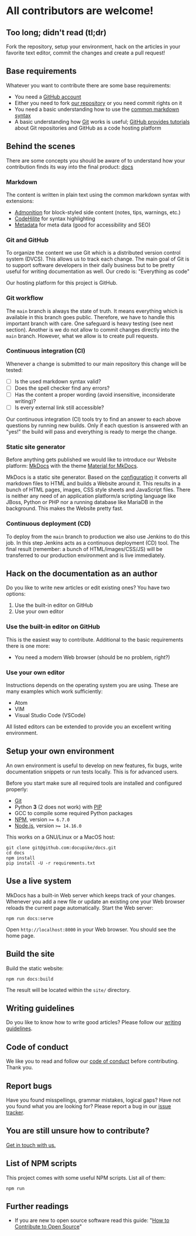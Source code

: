 # All contributors are welcome!

## Too long; didn't read (tl;dr)

Fork the repository, setup your environment, hack on the articles in your favorite text editor, commit the changes and create a pull request!

## Base requirements

Whatever you want to contribute there are some base requirements:

-   You need a [GitHub account][github]
-   Either you need to fork [our repository][repository] or you need commit rights on it
-   You need a basic understanding how to use the [common markdown syntax][commonmark]
-   A basic understanding how [Git][gitbook] works is useful; [GitHub provides tutorials][githubHelp] about Git repositories and GitHub as a code hosting platform

## Behind the scenes

There are some concepts you should be aware of to understand how your contribution finds its way into the final product: [docs][]

### Markdown

The content is written in plain text using the common markdown syntax with extensions:

-   [Admonition][admonition] for block-styled side content (notes, tips, warnings, etc.)
-   [CodeHilite][codehilite] for syntax highlighting
-   [Metadata][metadata] for meta data (good for accessibility and SEO)

### Git and GitHub

To organize the content we use Git which is a distributed version control system (DVCS). This allows us to track each change. The main goal of Git is to support software developers in their daily business but to be pretty useful for writing documentation as well. Our credo is: "Everything as code"

Our hosting platform for this project is GitHub.

### Git workflow

The `main` branch is always the state of truth. It means everything which is available in this branch goes public. Therefore, we have to handle this important branch with care. One safeguard is heavy testing (see next section). Another is we do not allow to commit changes directly into the `main` branch. However, what we allow is to create pull requests.

### Continuous integration (CI)

Whenever a change is submitted to our main repository this change will be tested:

-   [ ] Is the used markdown syntax valid?
-   [ ] Does the spell checker find any errors?
-   [ ] Has the content a proper wording (avoid insensitive, inconsiderate writing)?
-   [ ] Is every external link still accessible?

Our continuous integration (CI) tools try to find an answer to each above questions by running new builds. Only if each question is answered with an "yes!" the build will pass and everything is ready to merge the change.

### Static site generator

Before anything gets published we would like to introduce our Website platform: [MkDocs][mkdocs] with the theme [Material for MkDocs][materialForMkDocs].

MkDocs is a static site generator. Based on the [configuration](mkdocs.yml) it converts all markdown files to HTML and builds a Website around it. This results in a bunch of HTML pages, images, CSS style sheets and JavaScript files. There is neither any need of an application platform/a scripting language like JBoss, Python or PHP nor a running database like MariaDB in the background. This makes the Website pretty fast.

### Continuous deployment (CD)

To deploy from the `main` branch to production we also use Jenkins to do this job. In this step Jenkins acts as a continuous deployment (CD) tool. The final result (remember: a bunch of HTML/images/CSS/JS) will be transferred to our production environment and is live immediately.

## Hack on the documentation as an author

Do you like to write new articles or edit existing ones? You have two options:

1.  Use the built-in editor on GitHub
2.  Use your own editor

### Use the built-in editor on GitHub

This is the easiest way to contribute. Additional to the basic requirements there is one more:

-   You need a modern Web browser (should be no problem, right?)

### Use your own editor

Instructions depends on the operating system you are using. These are many examples which work sufficiently:

-   Atom
-   VIM
-   Visual Studio Code (VSCode)

All listed editors can be extended to provide you an excellent writing environment.

## Setup your own environment

An own environment is useful to develop on new features, fix bugs, write documentation snippets or run tests locally. This is for advanced users.

Before you start make sure all required tools are installed and configured properly:

-   [Git][git]
-   Python **3** (2 does not work) with [PIP][pip]
-   GCC to compile some required Python packages
-   [NPM](https://docs.npmjs.com/), version `>= 6.7.0`
-   [Node.js](https://nodejs.org/en/docs/), version `>= 14.16.0`

This works on a GNU/Linux or a MacOS host:

~~~ {.bash}
git clone git@github.com:docupike/docs.git
cd docs
npm install
pip install -U -r requirements.txt
~~~

## Use a live system

MkDocs has a built-in Web server which keeps track of your changes. Whenever you add a new file or update an existing one your Web browser reloads the current page automatically. Start the Web server:

~~~ {.bash}
npm run docs:serve
~~~

Open `http://localhost:8000` in your Web browser. You should see the home page.

## Build the site

Build the static website:

~~~ {.bash}
npm run docs:build
~~~

The result will be located within the `site/` directory.

## Writing guidelines

Do you like to know how to write good articles? Please follow our [writing guidelines](GUIDELINES.md).

## Code of conduct

We like you to read and follow our [code of conduct](CODE_OF_CONDUCT.md) before contributing. Thank you.

## Report bugs

Have you found misspellings, grammar mistakes, logical gaps? Have not you found what you are looking for? Please report a bug in our [issue tracker][issues].

## You are still unsure how to contribute?

[Get in touch with us.](SUPPORT.md)

## List of NPM scripts

This project comes with some useful NPM scripts. List all of them:

~~~ {.bash}
npm run
~~~

## Further readings

-   If you are new to open source software read this guide: "[How to Contribute to Open Source](https://opensource.guide/how-to-contribute/)"

[admonition]: https://python-markdown.github.io/extensions/admonition/
[codehilite]: https://python-markdown.github.io/extensions/code_hilite/
[commonmark]: https://commonmark.org/
[docs]: https://docs.docupike.com/
[git]: https://git-scm.com/
[gitbook]: https://git-scm.com/book/en/v2
[github]: https://github.com/
[githubHelp]: https://help.github.com/
[issues]: https://github.com/docupike/docs/issues
[mkdocs]: https://www.mkdocs.org/
[materialForMkDocs]: https://squidfunk.github.io/mkdocs-material/
[metadata]: https://python-markdown.github.io/extensions/meta_data/
[pip]: https://pypi.org/project/pip/
[repository]: https://github.com/docupike/docs
